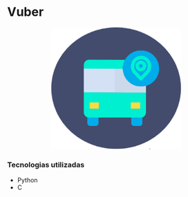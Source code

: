 # Vuber

<p align="center">
<img src="https://github.com/Salmaii/Vuber/blob/main/src/Vuber%20Logo.png" width=300 alt="Logo Vuber" />
</p>
  
  
### Tecnologias utilizadas

- Python <br>
- C <br> <br>
  </b></h4>
